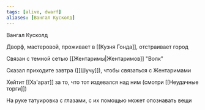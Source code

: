 ```yaml
---
tags: [alive, dwarf]
aliases: [Вангал Кусколд]
---
```


Вангал Кусколд

Дворф, мастеровой, проживает в [[Кузня Гонда]], отстраивает город

Связан с темной сетью [[Жентаримы|Жентаримов]] "Волк"

Сказал приходите завтра ([[Шучу]]), чтобы связаться с Жентаримами

Хейтит [[Ха'арат]] за то, что тот издевался над ним (смотри [[Неудачные торги]])

На руке татуировка с глазами, с их помощью может опознавать вещи
